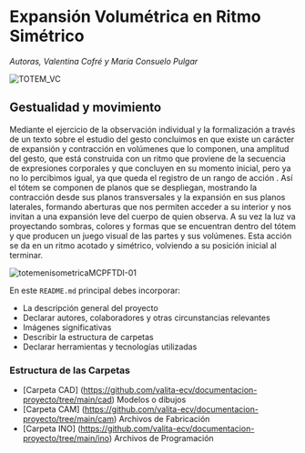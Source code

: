 # Expansión Volumétrica en Ritmo Simétrico
*Autoras, Valentina Cofré y María Consuelo Pulgar* 

![TOTEM_VC](https://user-images.githubusercontent.com/104577571/169634378-f7c1c35d-04d0-4246-8ee5-46878a203ba3.png)

## Gestualidad y movimiento ##

Mediante el ejercicio de la observación individual y la formalización a través de un texto sobre el estudio del gesto concluimos en que existe un carácter de expansión y
contracción en volúmenes que lo componen, una amplitud del gesto, que está construida con un ritmo que proviene de la secuencia de expresiones corporales y que concluyen 
en su momento inicial, pero ya no lo percibimos igual, ya que queda el registro de un rango de acción . Así el tótem se componen de planos que se despliegan, mostrando 
la contracción desde sus planos transversales y la expansión en sus planos laterales, formando aberturas que nos permiten acceder a su interior y nos invitan a una 
expansión leve del cuerpo de quien observa. A su vez la luz va proyectando sombras, colores y formas que se encuentran dentro del tótem y que producen un juego visual de 
las partes y sus volúmenes. Esta acción se da en un ritmo acotado y simétrico, volviendo a su posición inicial al terminar.

![totemenisometricaMCPFTDI-01](https://user-images.githubusercontent.com/104577571/169634536-67d3fd0a-01a9-477b-ad85-793159cbf35b.jpg) 

En este `README.md` principal debes incorporar:
- La descripción general del proyecto
- Declarar autores, colaboradores y otras circunstancias relevantes
- Imágenes significativas
- Describir la estructura de carpetas
- Declarar herramientas y tecnologías utilizadas

### Estructura de las Carpetas ### 
- [Carpeta CAD] (https://github.com/valita-ecv/documentacion-proyecto/tree/main/cad) Modelos o dibujos 
- [Carpeta CAM] (https://github.com/valita-ecv/documentacion-proyecto/tree/main/cam) Archivos de Fabricación 
- [Carpeta INO] (https://github.com/valita-ecv/documentacion-proyecto/tree/main/ino) Archivos de Programación 
